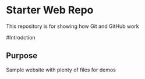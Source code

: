 # Starter Web Repo

This repository is for showing how Git and GitHub work

#Introdction


## Purpose

Sample website with plenty of files for demos